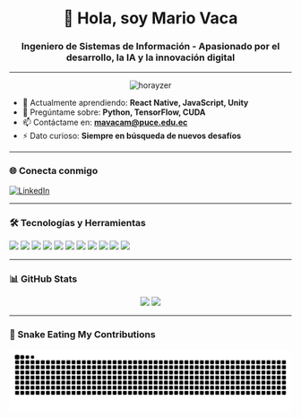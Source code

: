 <h1 align="center">👋 Hola, soy Mario Vaca</h1>
<h3 align="center">Ingeniero de Sistemas de Información - Apasionado por el desarrollo, la IA y la innovación digital</h3>

---

<p align="center">
  <img src="https://komarev.com/ghpvc/?username=Horayzer&label=Visitas%20al%20perfil&color=0e75b6&style=flat" alt="horayzer" />
</p>

- 🌱 Actualmente aprendiendo: **React Native, JavaScript, Unity**
- 💬 Pregúntame sobre: **Python, TensorFlow, CUDA**
- 📫 Contáctame en: **mavacam@puce.edu.ec**
- ⚡ Dato curioso: **Siempre en búsqueda de nuevos desafíos**

---

### 🌐 Conecta conmigo

[![LinkedIn](https://img.shields.io/badge/LinkedIn-Mario%20Vaca-blue?style=for-the-badge&logo=linkedin)](https://linkedin.com/in/mario-vaca)

---

### 🛠️ Tecnologías y Herramientas

<p align="left">
  <img src="https://cdn.jsdelivr.net/gh/devicons/devicon/icons/python/python-original.svg" height="30" />
  <img src="https://cdn.jsdelivr.net/gh/devicons/devicon/icons/javascript/javascript-original.svg" height="30" />
  <img src="https://cdn.jsdelivr.net/gh/devicons/devicon/icons/react/react-original.svg" height="30" />
  <img src="https://cdn.jsdelivr.net/gh/devicons/devicon/icons/csharp/csharp-original.svg" height="30" />
  <img src="https://cdn.jsdelivr.net/gh/devicons/devicon/icons/html5/html5-original.svg" height="30" />
  <img src="https://cdn.jsdelivr.net/gh/devicons/devicon/icons/css3/css3-original.svg" height="30" />
  <img src="https://cdn.jsdelivr.net/gh/devicons/devicon/icons/unity/unity-original.svg" height="30" />
  <img src="https://cdn.jsdelivr.net/gh/devicons/devicon/icons/mongodb/mongodb-original.svg" height="30" />
  <img src="https://cdn.jsdelivr.net/gh/devicons/devicon/icons/mysql/mysql-original.svg" height="30" />
  <img src="https://cdn.jsdelivr.net/gh/devicons/devicon/icons/pytorch/pytorch-original.svg" height="30" />
  <img src="https://cdn.jsdelivr.net/gh/devicons/devicon/icons/tensorflow/tensorflow-original.svg" height="30" />
</p>

---

### 📊 GitHub Stats

<div align="center">
  <img src="https://github-readme-stats.vercel.app/api?username=Horayzer&show_icons=true&theme=dracula" height="150" />
  <img src="https://github-readme-stats.vercel.app/api/top-langs/?username=Horayzer&layout=compact&theme=dracula" height="150" />
</div>

---

### 🐍 Snake Eating My Contributions

<p align="center">
  <img src="https://raw.githubusercontent.com/Horayzer/Horayzer/output/snake.svg" alt="Snake animation" />
</p>
